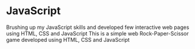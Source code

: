 # JavaScript
Brushing up my JavaScript skills and developed few interactive web pages using HTML, CSS and JavaScript
This is a simple web Rock-Paper-Scissor game developed using HTML, CSS and JavaScript
